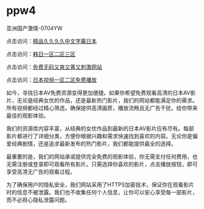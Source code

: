 # ppw4
亚洲国产激情-0704YW

点击访问：<a href="https://rtj-3zo.pages.dev/">精品久久久久中文字幕日本</a>

点击访问：<a href="https://vassv.pages.dev/">韩日一区二区三区</a>

点击访问：<a href="https://gsd-agv.pages.dev/">免费无码又爽又黄又刺激网站</a>

点击访问：<a href="https://gda-c7m.pages.dev/">日本视频一区二区免费播放</a>

如今，寻找日本AV免费资源变得更加便捷。如果你希望免费观看高清的日本AV影片，无论是经典女优的作品，还是最新热门影片，我们的网站都能满足你的需求。所有视频都经过精心筛选，确保提供高清画质，播放流畅且无广告干扰，给你带来最佳的观影体验。

我们的资源库内容丰富，从经典的女优作品到最新的日本AV影片应有尽有。每部影片都进行了详细分类，方便你根据兴趣和需求快速找到喜欢的内容。无论你是偏爱经典剧情，还是追求最新发布的热门影片，我们都能提供最全的选择。

最重要的是，我们的网站承诺提供完全免费的观影体验，你无需支付任何费用，也无需注册或登录即可观看所有影片。只需选择你喜欢的影片，点击播放按钮，即可享受高清无广告的观看过程。

为了确保用户的隐私安全，我们网站采用了HTTPS加密技术，保证你在观看影片时的信息不被泄露。我们也不收集任何个人信息，让你可以安心享受每一部影片，而不必担心隐私泄露问题。

<span style="display:none;">[Canonical link]( https://github.com/ppw20250704/ppw4 ）</span>
